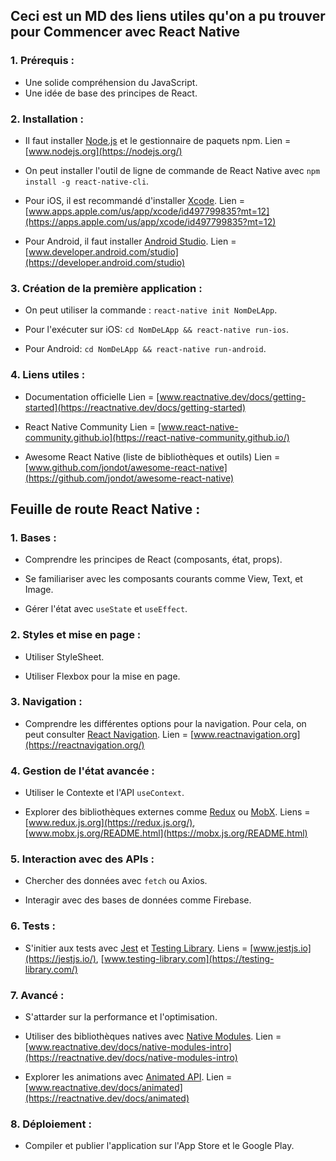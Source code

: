 ## **Ceci est un MD des liens utiles qu'on a pu trouver pour Commencer avec React Native**

### **1. Prérequis :**
- Une solide compréhension du JavaScript.
- Une idée de base des principes de React.

### **2. Installation :**
- Il faut installer [Node.js](https://nodejs.org/) et le gestionnaire de paquets npm. 
  Lien = [www.nodejs.org](https://nodejs.org/)
  
- On peut installer l'outil de ligne de commande de React Native avec `npm install -g react-native-cli`.
  
- Pour iOS, il est recommandé d'installer [Xcode](https://apps.apple.com/us/app/xcode/id497799835?mt=12). 
  Lien = [www.apps.apple.com/us/app/xcode/id497799835?mt=12](https://apps.apple.com/us/app/xcode/id497799835?mt=12)
  
- Pour Android, il faut installer [Android Studio](https://developer.android.com/studio).
  Lien = [www.developer.android.com/studio](https://developer.android.com/studio)

### **3. Création de la première application :**
- On peut utiliser la commande : `react-native init NomDeLApp`.
  
- Pour l'exécuter sur iOS: `cd NomDeLApp && react-native run-ios`.
  
- Pour Android: `cd NomDeLApp && react-native run-android`.

### **4. Liens utiles :**
- Documentation officielle 
  Lien = [www.reactnative.dev/docs/getting-started](https://reactnative.dev/docs/getting-started)
  
- React Native Community 
  Lien = [www.react-native-community.github.io](https://react-native-community.github.io/)
  
- Awesome React Native (liste de bibliothèques et outils) 
  Lien = [www.github.com/jondot/awesome-react-native](https://github.com/jondot/awesome-react-native)

## **Feuille de route React Native :**

### **1. Bases :**
- Comprendre les principes de React (composants, état, props).
  
- Se familiariser avec les composants courants comme View, Text, et Image.
  
- Gérer l'état avec `useState` et `useEffect`.

### **2. Styles et mise en page :**
- Utiliser StyleSheet.
  
- Utiliser Flexbox pour la mise en page.

### **3. Navigation :**
- Comprendre les différentes options pour la navigation.
  Pour cela, on peut consulter [React Navigation](https://reactnavigation.org/). 
  Lien = [www.reactnavigation.org](https://reactnavigation.org/)

### **4. Gestion de l'état avancée :**
- Utiliser le Contexte et l'API `useContext`.
  
- Explorer des bibliothèques externes comme [Redux](https://redux.js.org/) ou [MobX](https://mobx.js.org/README.html).
  Liens = [www.redux.js.org](https://redux.js.org/), [www.mobx.js.org/README.html](https://mobx.js.org/README.html)

### **5. Interaction avec des APIs :**
- Chercher des données avec `fetch` ou Axios.
  
- Interagir avec des bases de données comme Firebase.

### **6. Tests :**
- S'initier aux tests avec [Jest](https://jestjs.io/) et [Testing Library](https://testing-library.com/).
  Liens = [www.jestjs.io](https://jestjs.io/), [www.testing-library.com](https://testing-library.com/)

### **7. Avancé :**
- S'attarder sur la performance et l'optimisation.
  
- Utiliser des bibliothèques natives avec [Native Modules](https://reactnative.dev/docs/native-modules-intro).
  Lien = [www.reactnative.dev/docs/native-modules-intro](https://reactnative.dev/docs/native-modules-intro)
  
- Explorer les animations avec [Animated API](https://reactnative.dev/docs/animated).
  Lien = [www.reactnative.dev/docs/animated](https://reactnative.dev/docs/animated)

### **8. Déploiement :**
- Compiler et publier l'application sur l'App Store et le Google Play.
